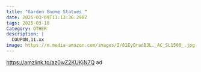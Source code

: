 ```yaml
---
title: "Garden Gnome Statues "
date: 2025-03-09T11:13:36.298Z
tags: 2025-03-10
Category: OTHER
description: |
  COUPON,11.xx
image: https://m.media-amazon.com/images/I/81EyOradBJL._AC_SL1500_.jpg
---
```

https://amzlink.to/az0wZ2KUKjN7Q   ad